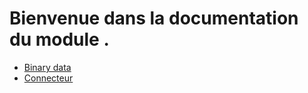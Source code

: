 # Bienvenue dans la documentation du module <common-io>.


 * [Binary data](./md/binarydata.md)
 * [Connecteur](./md/connector.md)